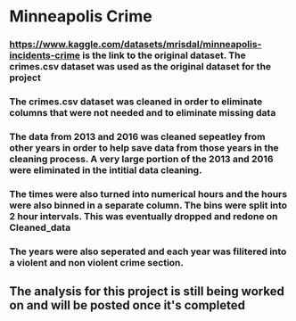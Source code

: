 # Minneapolis Crime 
### https://www.kaggle.com/datasets/mrisdal/minneapolis-incidents-crime is the link to the original dataset. The crimes.csv dataset was used as the original dataset for the project 
### The crimes.csv dataset was cleaned in order to eliminate columns that were not needed and to eliminate missing data 
### The data from 2013 and 2016 was cleaned sepeatley from other years in order to help save data from those years in the cleaning process. A very large portion of the 2013 and 2016 were eliminated in the intitial data cleaning. 
### The times were also turned into numerical hours and the hours were also binned in a separate column. The bins were split into 2 hour intervals. This was eventually dropped and redone on Cleaned_data 
### The years were also seperated and each year was filitered into a violent and non violent crime section. 

## The analysis for this project is still being worked on and will be posted once it's completed 

